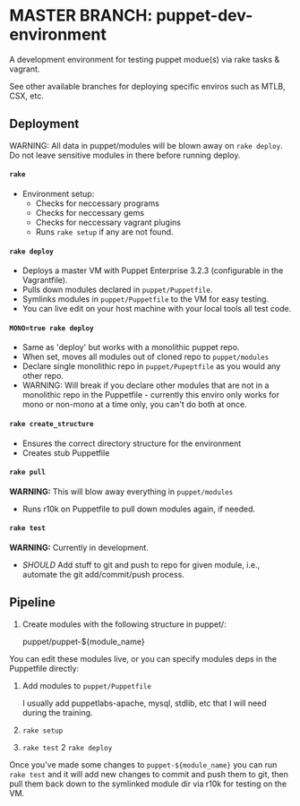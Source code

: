 MASTER BRANCH: puppet-dev-environment
======================

A development environment for testing puppet modue(s) via rake tasks &amp; vagrant. 

See other available branches for deploying specific enviros such as MTLB, CSX, etc.

## Deployment
WARNING: All data in puppet/modules will be blown away on ```rake deploy```. Do not leave sensitive modules in there before running deploy.

#### ```rake```

* Environment setup:
	* Checks for neccessary programs
	* Checks for neccessary gems
	* Checks for neccessary vagrant plugins
	* Runs ```rake setup``` if any are not found. 

#### ```rake deploy```

* Deploys a master VM with Puppet Enterprise 3.2.3 (configurable in the Vagrantfile).
* Pulls down modules declared in ```puppet/Puppetfile```.
* Symlinks modules in ```puppet/Puppetfile``` to the VM for easy testing.
* You can live edit on your host machine with your local tools all test code.

#### ```MONO=true rake deploy```

* Same as 'deploy' but works with a monolithic puppet repo.
* When set, moves all modules out of cloned repo to ```puppet/modules```
* Declare single monolithic repo in ```puppet/Pupeptfile``` as you would any other repo.
* WARNING: Will break if you declare other modules that are not in a monolithic repo in the Puppetfile - currently this enviro only works for mono or non-mono at a time only, you can't do both at once.

#### ```rake create_structure```

* Ensures the correct directory structure for the environment
* Creates stub Puppetfile

#### ```rake pull```

**WARNING:** This will blow away everything in ```puppet/modules```
* Runs r10k on Puppetfile to pull down modules again, if needed.

#### ```rake test```

**WARNING:** Currently in development. 
* *SHOULD* Add stuff to git and push to repo for given module, i.e., automate the git add/commit/push process.



## Pipeline

1. Create modules with the following structure in puppet/:

	puppet/puppet-${module_name}

You can edit these modules live, or you can specify modules deps in the Puppetfile directly:

1. Add modules to ```puppet/Puppetfile```

	I usually add puppetlabs-apache, mysql, stdlib, etc that I will need during the training. 

1. ```rake setup```
1. ```rake test```
2  ```rake deploy```

Once you've made some changes to ```puppet-${module_name}``` you can run ``` rake test``` and it will add new changes to commit and push them to git, then pull them back down to the symlinked module dir via r10k for testing on the VM.
